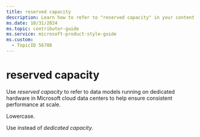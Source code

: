```yaml
---
title: reserved capacity
description: Learn how to refer to "reserved capacity" in your content.
ms.date: 10/31/2024
ms.topic: contributor-guide
ms.service: microsoft-product-style-guide
ms.custom:
  - TopicID 56708
---
```



# reserved capacity

Use *reserved capacity* to refer to data models running on dedicated hardware in Microsoft cloud data centers to help ensure consistent performance at scale.  

Lowercase.  

Use instead of *dedicated capacity.*

 